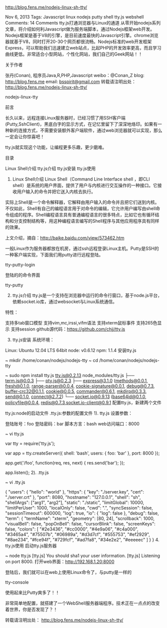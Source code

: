 http://blog.fens.me/nodejs-linux-sh-tty/

Nov 6, 2013
Tags:
Javascript
linux
nodejs
putty
shell
tty.js
webshell
Comments:
14 Comments
tty.js打通浏览器与Linux的通道
从零开始nodejs系列文章，将介绍如何利Javascript做为服务端脚本，通过Nodejs框架web开发。Nodejs框架是基于V8的引擎，是目前速度最快的Javascript引擎。chrome浏览器就基于V8，同时打开20-30个网页都很流畅。Nodejs标准的web开发框架Express，可以帮助我们迅速建立web站点，比起PHP的开发效率更高，而且学习曲线更低。非常适合小型网站，个性化网站，我们自己的Geek网站！！

关于作者

张丹(Conan), 程序员Java,R,PHP,Javascript
weibo：@Conan_Z
blog: http://blog.fens.me
email: bsspirit@gmail.com
转载请注明出处：
http://blog.fens.me/nodejs-linux-sh-tty/

nodejs-linux-tty

前言

长久以来，远程连接Linux服务器时，已经习惯了用SSH客户端(Putty,SshClient)，黑底白字的显示方式，在记忆里留下了深深地烙印。如果有一种新的连接方式，不需要安装额外客户端软件，通过web浏览器就可以实现，那么一定会让你惊喜吧！

tty.js就实现这个功能，让编程更多乐趣，更少磨难。

目录

Linux Shell介绍
tty.js介绍
tty.js安装
tty.js使用
1. Linux Shell介绍
Linux Shell（Command Line Interface shell ，即CLI shell）是系统的用户界面，提供了用户与内核进行交互操作的一种接口。它接收用户输入的命令并把它送入内核去执行。

实际上Shell是一个命令解释器，它解释由用户输入的命令并且把它们送到内核。不仅如此，Shell有自己的编程语言用于对命令的编辑，它允许用户编写由shell命令组成的程序。Shell编程语言具有普通编程语言的很多特点，比如它也有循环结构和分支控制结构等，用这种编程语言编写的Shell程序与其他应用程序具有同样的效果。

上文介绍，摘自：http://baike.baidu.com/view/573462.htm

一般Linux作为服务器都放在机房，通过ssh远程登录Linux主机。Putty是SSH的一种客户端实现，下面我们用putty进行远程登陆。

tty-putty-login

登陆的的命令界面

tty-putty

2. tty.js介绍
tty.js是一个支持在浏览器中运行的命令行窗口，基于node.js平台，依赖socket.io库，通过websocket与Linux系统通信。

特性：

支持多tab窗口模型
支持vim,mc,irssi,vifm语法
支持xterm鼠标事件
支持265色显示
支持session
github源代码：https://github.com/chjj/tty.js

3. tty.js安装
系统环境：

Linux: Ubuntu 12.04 LTS 64bit
node: v0.6.12
npm: 1.1.4
安装tty.js


~ mkdir /home/conan/nodejs/nodejs-tty
~ cd /home/conan/nodejs/nodejs-tty

~ sudo npm install tty.js
tty.js@0.2.13 node_modules/tty.js
├── term.js@0.0.3
├── pty.js@0.2.3
├── express@3.1.0 (methods@0.0.1, fresh@0.1.0, range-parser@0.0.4, cookie-signature@0.0.1, debug@0.7.3, buffer-crc32@0.1.1, cookie@0.0.5, commander@0.6.1, mkdirp@0.3.3, send@0.1.0, connect@2.7.2)
└── socket.io@0.9.13 (base64id@0.1.0, policyfile@0.0.4, redis@0.7.3,socket.io-client@0.9.1
配置tty.js，新建两个文件

tty.js:node的启动文件
.tty.js:参数的配置文件
1). tty.js
设置参数：

登陆账号：foo
登陆密码：bar
脚本方言：bash
web访问端口：8000

~ vi tty.js

var tty = require('tty.js');

var app = tty.createServer({
  shell: 'bash',
  users: {
    foo: 'bar'
  },
  port: 8000
});

app.get('/foo', function(req, res, next) {
  res.send('bar');
});

app.listen();
2). .tty.js


~ vi .tty.js

{
  "users": {
    "hello": "world"
  },
  "https": {
    "key": "./server.key",
    "cert": "./server.crt"
  },
  "port": 8080,
  "hostname": "127.0.0.1",
  "shell": "sh",
  "shellArgs": ["arg1", "arg2"],
  "static": "./static",
  "limitGlobal": 10000,
  "limitPerUser": 1000,
  "localOnly": false,
  "cwd": ".",
  "syncSession": false,
  "sessionTimeout": 600000,
  "log": true,
  "io": { "log": false },
  "debug": false,
  "term": {
    "termName": "xterm",
    "geometry": [80, 24],
    "scrollback": 1000,
    "visualBell": false,
    "popOnBell": false,
    "cursorBlink": false,
    "screenKeys": false,
    "colors": [
      "#2e3436",
      "#cc0000",
      "#4e9a06",
      "#c4a000",
      "#3465a4",
      "#75507b",
      "#06989a",
      "#d3d7cf",
      "#555753",
      "#ef2929",
      "#8ae234",
      "#fce94f",
      "#729fcf",
      "#ad7fa8",
      "#34e2e2",
      "#eeeeec"
    ]
  }
}
4. tty.js使用
启动tty.js服务器


~ node tty.js
[tty.js] You should sha1 your user information.
[tty.js] Listening on port 8000.
打开web界面：http://192.168.1.20:8000

登陆后，我们就可以在web上使用Linux命令了，与putty是一样的

tty-console

使用起来比Putty爽多了！！

非常简单地配置，就搭建了一个WebShell服务器端程序。技术正在一点点的改变着世界，你是否发现了？！

转载请注明出处：
http://blog.fens.me/nodejs-linux-sh-tty/